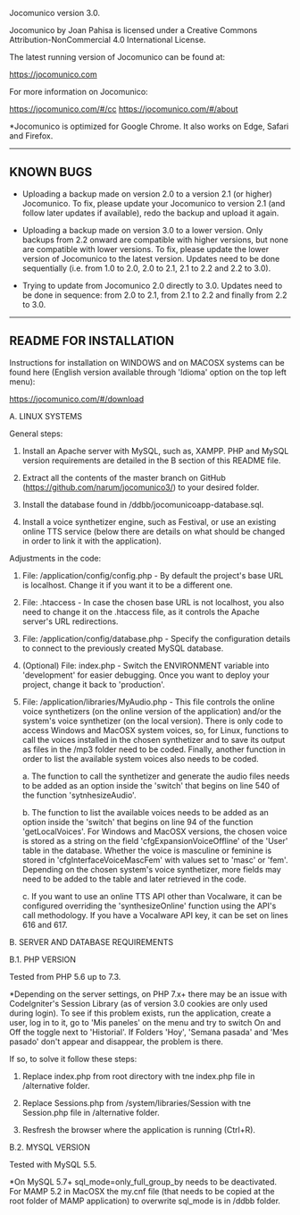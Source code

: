 Jocomunico version 3.0.

Jocomunico by Joan Pahisa is licensed under a Creative Commons Attribution-NonCommercial 4.0 International License.

The latest running version of Jocomunico can be found at:

https://jocomunico.com

For more information on Jocomunico:

https://jocomunico.com/#/cc
https://jocomunico.com/#/about

*Jocomunico is optimized for Google Chrome. It also works on Edge, Safari and Firefox.

-----------------------
KNOWN BUGS
-----------------------

- Uploading a backup made on version 2.0 to a version 2.1 (or higher) Jocomunico. To fix, please update your Jocomunico to version 2.1 (and follow later updates if available), redo the backup and upload it again.

- Uploading a backup made on version 3.0 to a lower version. Only backups from 2.2 onward are compatible with higher versions, but none are compatible with lower versions. To fix, please update the lower version of Jocomunico to the latest version. Updates need to be done sequentially (i.e. from 1.0 to 2.0, 2.0 to 2.1, 2.1 to 2.2 and 2.2 to 3.0).

- Trying to update from Jocomunico 2.0 directly to 3.0. Updates need to be done in sequence: from 2.0 to 2.1, from 2.1 to 2.2 and finally from 2.2 to 3.0.

-----------------------
README FOR INSTALLATION
-----------------------

Instructions for installation on WINDOWS and on MACOSX systems can be found here (English version available through 'Idioma' option on the top left menu):

https://jocomunico.com/#/download


A. LINUX SYSTEMS

General steps:

1. Install an Apache server with MySQL, such as, XAMPP. PHP and MySQL version requirements are detailed in the B section of this README file.

2. Extract all the contents of the master branch on GitHub (https://github.com/narum/jocomunico3/) to your desired folder.

3. Install the database found in /ddbb/jocomunicoapp-database.sql. 

4. Install a voice synthetizer engine, such as Festival, or use an existing online TTS service (below there are details on what should be changed in order to link it with the application).

Adjustments in the code:

1. File: /application/config/config.php - By default the project's base URL is localhost. Change it if you want it to be a different one.

2. File: .htaccess - In case the chosen base URL is not localhost, you also need to change it on the .htaccess file, as it controls the Apache server's URL redirections. 

3. File: /application/config/database.php - Specify the configuration details to connect to the previously created MySQL database.

4. (Optional) File: index.php - Switch the ENVIRONMENT variable into 'development' for easier debugging. Once you want to deploy your project, change it back to 'production'.

5. File: /application/libraries/MyAudio.php - This file controls the online voice synthetizers (on the online version of the application) and/or the system's voice synthetizer (on the local version). There is only code to access Windows and MacOSX system voices, so, for Linux, functions to call the voices installed in the chosen synthetizer and to save its output as files in the /mp3 folder need to be coded. Finally, another function in order to list the available system voices also needs to be coded.

	a. The function to call the synthetizer and generate the audio files needs to be added as an option inside the 'switch' that begins on line 540 of the function 'sytnhesizeAudio'.
	
	b. The function to list the available voices needs to be added as an option inside the 'switch' that begins on line 94 of the function 'getLocalVoices'. For Windows and MacOSX versions, the chosen voice is stored as a string on the field 'cfgExpansionVoiceOffline' of the 'User' table in the database. Whether the voice is masculine or feminine is stored in 'cfgInterfaceVoiceMascFem' with values set to 'masc' or 'fem'. Depending on the chosen system's voice synthetizer, more fields may need to be added to the table and later retrieved in the code.
	
	c. If you want to use an online TTS API other than Vocalware, it can be configured overriding the 'synthesizeOnline' function using the API's call methodology. If you have a Vocalware API key, it can be set on lines 616 and 617.


B. SERVER AND DATABASE REQUIREMENTS

B.1. PHP VERSION

Tested from PHP 5.6 up to 7.3.

*Depending on the server settings, on PHP 7.x+ there may be an issue with 
CodeIgniter's Session Library (as of version 3.0 cookies are only used during login). 
To see if this problem exists, run the application,
create a user, log in to it, go to 'Mis paneles' on the menu and try to switch
On and Off the toggle next to 'Historial'. If Folders 'Hoy', 'Semana pasada' and
'Mes pasado' don't appear and disappear, the problem is there.

If so, to solve it follow these steps:

1. Replace index.php from root directory with tne index.php file in /alternative folder.

2. Replace Sessions.php from /system/libraries/Session with tne Session.php file in /alternative folder.

3. Resfresh the browser where the application is running (Ctrl+R).

B.2. MYSQL VERSION

Tested with MySQL 5.5. 

*On MySQL 5.7+ sql_mode=only_full_group_by needs to be deactivated. For MAMP 5.2 in MacOSX the my.cnf file (that needs to be copied at the root folder of MAMP application) to overwrite sql_mode is in /ddbb folder.